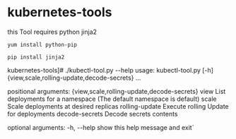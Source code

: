# kubernetes-tools

this Tool requires python jinja2

 `yum install python-pip`
 
 `pip install jinja2`


kubernetes-tools]# ./kubectl-tool.py --help
 usage: kubectl-tool.py [-h] {view,scale,rolling-update,decode-secrets} ...

 positional arguments:
   {view,scale,rolling-update,decode-secrets}
     view                List deployments for a namespace (The default
                         namespace is default)
     scale               Scale deployments at desired replicas
    rolling-update      Execute rolling Update for deployments
     decode-secrets      Decode secrets contents
 
 optional arguments:
   -h, --help            show this help message and exit`
